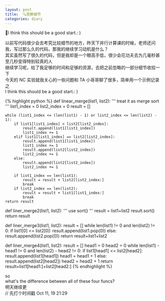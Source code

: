 ```yaml
---
layout: post
title:  🔍观察细节
categories: diary
---
```


🤔I think this should be a good start.: )


以前写代码很少会去考究比较细节的地方，昨天下并行计算课的时候，老师还问我，写过那么久的代码，那我的继续学习动机是什么？  
其实虽然写了很久的代码，但是我却是一个眼高手低，很少会花功夫去为几毫秒甚至几秒变得特别较真的人  
继续学习呢，给了我足够的时间和足够的资源，去把之前忽略的一部分细节收拾一下  
今天的 NC 实验就我关心的一些问题和 TA 小哥哥聊了很多，简单用一个示例记录之  
I think this should be a good start.: )

{% highlight python %}
def linear_merge(list1, list2):
    '''
    treat it as merge sort
    '''
    list1_index = 0
    list2_index = 0
    result = []
    
    while (list1_index <= (len(list1) - 1) or list2_index <= len(list2) - 1):
        if list1[list1_index] < list2[list2_index]:
            result.append(list1[list1_index])
            list1_index += 1
        elif list1[list1_index] == list2[list2_index]:
            result.append(list1[list1_index])
            list1_index += 1
            result.append(list2[list2_index])
            list2_index += 1
        else:
            result.append(list2[list2_index])
            list2_index += 1
            
        if list1_index == len(list1):
            result = result + list2[list2_index:]
            break
        if list2_index == len(list2):
            result = result + list1[list1_index:]
            break
    return result

def liner_merge2(list1, list2):
    '''
    use sort()
    '''
    result = list1+list2
    result.sort()
    return result

def liner_merge3(list1, list2):
    result = []
    while len(list1) != 0 and len(list2) != 0:
        if list1[0] <= list2[0]:
            result.append(list1.pop(0))
        else:
            result.append(list2.pop(0))
    return result+list1+list2

def liner_merge4(list1, list2):
    result = []
    head1 = 0
    head2 = 0
    while len(list1) - head1 != 0 and len(list2) - head2 != 0:
        if list1[head1] <= list2[head2]:
            result.append(list1[head1])
            head1 = head1 + 1
        else:
            result.append(list2[head2])
            head2 = head2 + 1
    return result+list1[head1:]+list2[head2:]
{% endhighlight %}

so  
what's the difference between all of these four funcs?  
明天继续更  
// 先打个时间戳  Oct 11, 19 21:29

